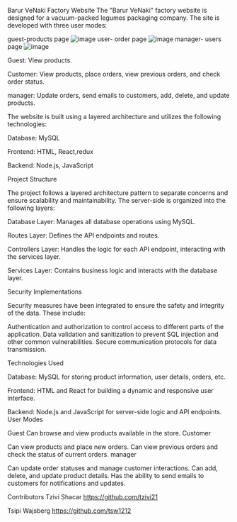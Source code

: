 Barur VeNaki Factory Website
The "Barur VeNaki" factory website is designed for a vacuum-packed legumes packaging company. The site is developed with three user modes:

guest-products page
![image](https://github.com/tzivi21/BarurVenakiFactory/assets/148487391/6fc522a9-3343-4f8e-b163-04abe4c84970)
user- order page
![image](https://github.com/tzivi21/BarurVenakiFactory/assets/148487391/4a776ff0-6db9-4306-81c5-18683997e6d0)
manager- users page
![image](https://github.com/tzivi21/BarurVenakiFactory/assets/148487391/2dcf0b62-6ae0-4f1d-aa28-da136cabe03e)



Guest: View products.

Customer: View products, place orders, view previous orders, and check order status.

manager: Update orders, send emails to customers, add, delete, and update products.

The website is built using a layered architecture and utilizes the following technologies:


Database: MySQL

Frontend: HTML, React,redux

Backend: Node.js, JavaScript

Project Structure

The project follows a layered architecture pattern to separate concerns and ensure scalability and maintainability.
The server-side is organized into the following layers:

Database Layer: Manages all database operations using MySQL.

Routes Layer: Defines the API endpoints and routes.

Controllers Layer: Handles the logic for each API endpoint, interacting with the services layer.

Services Layer: Contains business logic and interacts with the database layer.


Security Implementations

Security measures have been integrated to ensure the safety and integrity of the data. These include:

Authentication and authorization to control access to different parts of the application.
Data validation and sanitization to prevent SQL injection and other common vulnerabilities.
Secure communication protocols for data transmission.

Technologies Used

Database: MySQL for storing product information, user details, orders, etc.

Frontend: HTML and React for building a dynamic and responsive user interface.

Backend: Node.js and JavaScript for server-side logic and API endpoints.
User Modes

Guest
Can browse and view products available in the store.
Customer

Can view products and place new orders.
Can view previous orders and check the status of current orders.
manager

Can update order statuses and manage customer interactions.
Can add, delete, and update product details.
Has the ability to send emails to customers for notifications and updates.

Contributors
Tzivi Shacar https://github.com/tzivi21

Tsipi Wajsberg  https://github.com/tsw1212
